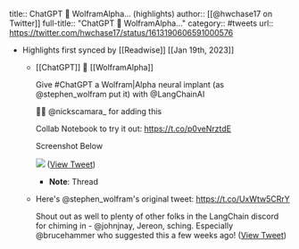 title:: ChatGPT 🤝 WolframAlpha... (highlights)
author:: [[@hwchase17 on Twitter]]
full-title:: "ChatGPT 🤝 WolframAlpha..."
category:: #tweets
url:: https://twitter.com/hwchase17/status/1613190606591000576

- Highlights first synced by [[Readwise]] [[Jan 19th, 2023]]
	- [[ChatGPT]] 🤝 [[WolframAlpha]]
	  
	  Give #ChatGPT a Wolfram|Alpha neural implant (as @stephen_wolfram put it) with @LangChainAI
	  
	  👏👏 @nickscamara_ for adding this
	  
	  Collab Notebook to try it out: https://t.co/p0veNrztdE
	  
	  Screenshot Below 
	  
	  ![](https://pbs.twimg.com/media/FmMzjouaAAEvBqh.jpg) ([View Tweet](https://twitter.com/hwchase17/status/1613190606591000576))
		- **Note**: Thread
	- Here's @stephen_wolfram's original tweet: https://t.co/UxWtw5CRrY
	  
	  Shout out as well to plenty of other folks in the LangChain discord for chiming in - @johnjnay, Jereon, sching. Especially @brucehammer who suggested this a few weeks ago! ([View Tweet](https://twitter.com/hwchase17/status/1613190609539567617))